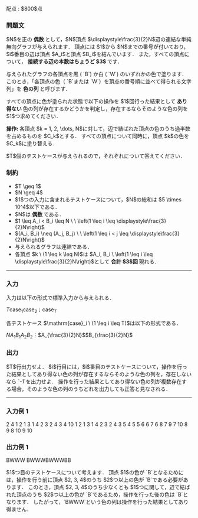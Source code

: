 
<div>

<span>

<span>

<p>
配点 : $800$点
</p>

<div>

<section>

### **問題文**

<p>
$N$を正の
<b>
偶数
</b>
として，$N$頂点 $\displaystyle\frac{3}{2}N$辺の連結な単純無向グラフが与えられます．
頂点には $1$から $N$までの番号が付いており，$i$番目の辺は頂点 $A_i$と頂点 $B_i$を結んでいます．
また，すべての頂点について，
<b>
接続する辺の本数はちょうど $3$
</b>
です．
</p>

<p>
与えられたグラフの各頂点を黒 ( `B`) か白 ( `W`) のいずれかの色で塗ります．
このとき，「各頂点の色（ `B`または `W`）を頂点の番号順に並べて得られる文字列」を
<b>
色の列
</b>
と呼びます．
</p>

<p>
すべての頂点に色が塗られた状態で以下の操作を $1$回行った結果として
<b>
あり得ない
</b>
色の列が存在するかどうかを判定し，存在するならそのような色の列を $1$つ求めてください．
</p>

<p>

<b>
操作:
</b>
各頂点 $k = 1, 2, \dots, N$に対して，辺で結ばれた頂点の色のうち過半数を占めるものを $C_k$とする．
すべての頂点について同時に，頂点 $k$の色を $C_k$に塗り替える．
</p>

<p>
$T$個のテストケースが与えられるので，それぞれについて答えてください．
</p>

</section>

</div>

<div>

<section>

### **制約**

<ul>

<li>
$T \geq 1$
</li>

<li>
$N \geq 4$
</li>

<li>
$1$つの入力に含まれるテストケースについて，$N$の総和は $5 \times 10^4$以下である．
</li>

<li>
$N$は
<b>
偶数
</b>
である．
</li>

<li>
$1 \leq A_i < B_i \leq N \ \ \left(1 \leq i \leq \displaystyle\frac{3}{2}N\right)$
</li>

<li>
$(A_i, B_i) \neq (A_j, B_j) \ \ \left(1 \leq i < j \leq \displaystyle\frac{3}{2}N\right)$
</li>

<li>
与えられるグラフは連結である．
</li>

<li>
各頂点 $k \ (1 \leq k \leq N)$は $A_i, B_i \ \left(1 \leq i \leq \displaystyle\frac{3}{2}N\right)$として
<b>
合計 $3$回
</b>
現れる．
</li>

</ul>

</section>

</div>

---

<div>

<div>

<section>

### **入力**

<p>
入力は以下の形式で標準入力から与えられる．
</p>

<div>

$T$$\mathrm{case}_1$$\mathrm{case}_2$$\vdots$$\mathrm{case}_T$
</div>

<p>
各テストケース $\mathrm{case}_i \ (1 \leq i \leq T)$は以下の形式である．
</p>

<div>

$N$$A_1$$B_1$$A_2$$B_2$$\vdots$$A_{\frac{3}{2}N}$$B_{\frac{3}{2}N}$
</div>

</section>

</div>

<div>

<section>

### **出力**

<p>
$T$行出力せよ． 
$i$行目には，$i$番目のテストケースについて，操作を行った結果としてあり得ない色の列が存在するならそのような色の列を，存在しないなら `-1`を出力せよ．
操作を行った結果としてあり得ない色の列が複数存在する場合，そのような色の列のうちどれを出力しても正答と見なされる．
</p>

</section>

</div>

</div>

---

<div>

<section>

### **入力例 1**

<div>

2
4
1 2
1 3
1 4
2 3
2 4
3 4
10
1 2
1 3
1 4
2 3
2 4
3 5
4 5
5 6
6 7
6 8
7 9
7 10
8 9
8 10
9 10

</div>

</section>

</div>

<div>

<section>

### **出力例 1**

<div>

BWWW
BWWWBWWWBB

</div>

<p>
$1$つ目のテストケースについて考えます．
頂点 $1$の色が `B`となるためには，操作を行う前に頂点 $2, 3, 4$のうち $2$つ以上の色が `B`である必要があります．
このとき，頂点 $2, 3, 4$のうち少なくとも $1$つに関して，辺で結ばれた頂点のうち $2$つ以上の色が `B`であるため，操作を行った後の色は `B`となります．
したがって，`BWWW`という色の列は操作を行った結果としてあり得ません．
</p>

</section>

</div>

</span>

</span>

</div>
